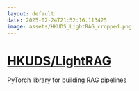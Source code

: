 ```yaml
---
layout: default
date: 2025-02-24T21:52:16.113425
image: assets/HKUDS_LightRAG_cropped.png
---
```


# [HKUDS/LightRAG](https://github.com/HKUDS/LightRAG)

PyTorch library for building RAG pipelines
